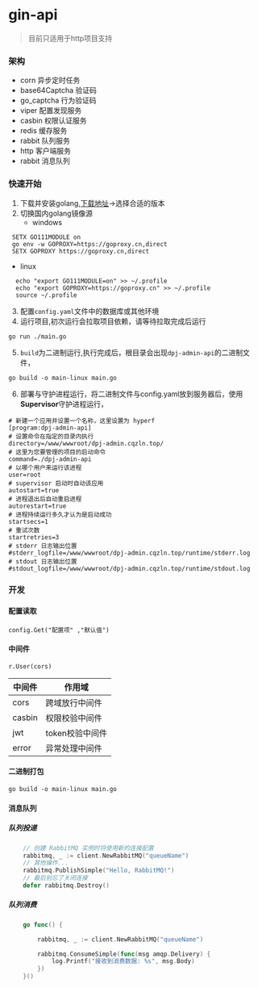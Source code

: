 # gin-api

> 目前只适用于http项目支持

### 架构
- corn 异步定时任务
- base64Captcha 验证码
- go_captcha 行为验证码
- viper 配置发现服务
- casbin 权限认证服务
- redis 缓存服务
- rabbit 队列服务
- http  客户端服务
- rabbit 消息队列

### 快速开始

1. 下载并安装golang,[下载地址](https://go.dev/dl/)->选择合适的版本
2. 切换国内golang镜像源
   - windows
```shell
 SETX GO111MODULE on    
 go env -w GOPROXY=https://goproxy.cn,direct
 SETX GOPROXY https://goproxy.cn,direct
```
- linux

```shell
  echo "export GO111MODULE=on" >> ~/.profile
  echo "export GOPROXY=https://goproxy.cn" >> ~/.profile
  source ~/.profile
```

3. 配置`config.yaml`文件中的数据库或其他环境
4. 运行项目,初次运行会拉取项目依赖，请等待拉取完成后运行
```shell
go run ./main.go
```
5. `build`为二进制运行,执行完成后，根目录会出现`dpj-admin-api`的二进制文件，
```shell
go build -o main-linux main.go
```
6. 部署与守护进程运行，将二进制文件与config.yaml放到服务器后，使用**Supervisor**守护进程运行，
```text
# 新建一个应用并设置一个名称，这里设置为 hyperf
[program:dpj-admin-api]
# 设置命令在指定的目录内执行
directory=/www/wwwroot/dpj-admin.cqzln.top/
# 这里为您要管理的项目的启动命令
command=./dpj-admin-api
# 以哪个用户来运行该进程
user=root
# supervisor 启动时自动该应用
autostart=true
# 进程退出后自动重启进程
autorestart=true
# 进程持续运行多久才认为是启动成功
startsecs=1
# 重试次数
startretries=3
# stderr 日志输出位置
#stderr_logfile=/www/wwwroot/dpj-admin.cqzln.top/runtime/stderr.log
# stdout 日志输出位置
#stdout_logfile=/www/wwwroot/dpj-admin.cqzln.top/runtime/stdout.log

```


### 开发
 #### 配置读取
```golang
config.Get("配置项" ,"默认值")
```

#### 中间件
```golang
r.User(cors)
```

|中间件| 作用域 |
|----|----|
| cors| 跨域放行中间件|
| casbin| 权限校验中间件|
| jwt| token校验中间件|
| error | 异常处理中间件|

#### 二进制打包
```shell
go build -o main-linux main.go
```

#### 消息队列

##### 队列投递
```go
    // 创建 RabbitMQ 实例时将使用新的连接配置
	rabbitmq, _ := client.NewRabbitMQ("queueName")
	// 其他操作...
	rabbitmq.PublishSimple("Hello, RabbitMQ!")
	// 最后别忘了关闭连接
	defer rabbitmq.Destroy()
```

##### 队列消费
```go
	go func() {

		rabbitmq, _ := client.NewRabbitMQ("queueName")

		rabbitmq.ConsumeSimple(func(msg amqp.Delivery) {
			log.Printf("接收到消费数据: %s", msg.Body)
		})
	}()

```
